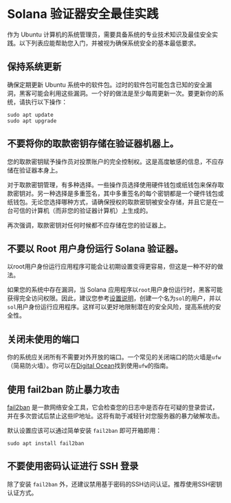 # Solana 验证器安全最佳实践

作为 Ubuntu 计算机的系统管理员，需要具备系统的专业技术知识及最佳安全实践。以下列表应能帮助您入门，并被视为确保系统安全的基本最低要求。

## 保持系统更新

确保定期更新 Ubuntu 系统中的软件包。过时的软件包可能包含已知的安全漏洞，黑客可能会利用这些漏洞。一个好的做法是至少每周更新一次。要更新你的系统，请执行以下操作：

```
sudo apt update
sudo apt upgrade
```

## 不要将你的取款密钥存储在验证器机器上。

您的取款密钥赋予操作员对投票账户的完全控制权。这是高度敏感的信息，不应存储在验证器本身上。

对于取款密钥管理，有多种选择。一些操作员选择使用硬件钱包或纸钱包来保存取款密钥对。另一种选择是多重签名，其中多重签名的每个密钥都是一个硬件钱包或纸钱包。无论您选择哪种方式，请确保授权的取款密钥被安全存储，并且它是在一台可信的计算机（而非您的验证器计算机）上生成的。

再次强调，取款密钥对任何时候都不应存储在您的验证器上。

## 不要以 Root 用户身份运行 Solana 验证器。

以root用户身份运行应用程序可能会让初期设置变得更容易，但这是一种不好的做法。

如果您的系统中存在漏洞，当 Solana 应用程序以`root`用户身份运行时，黑客可能获得完全访问权限。因此，建议您参考[设置说明]([../setup-a-validator.md#sol-user](https://docs.solanalabs.com/operations/setup-a-validator#sol-user))，创建一个名为`sol`的用户，并以`sol`用户身份运行应用程序。这样可以更好地限制潜在的安全风险，提高系统的安全性。

## 关闭未使用的端口

你的系统应关闭所有不需要对外开放的端口。一个常见的关闭端口的防火墙是`ufw`（简易防火墙）。你可以在[Digital Ocean](https://www.digitalocean.com/community/tutorials/ufw-essentials-common-firewall-rules-and-commands)找到使用`ufw`的指南。

## 使用 fail2ban 防止暴力攻击

[fail2ban](https://github.com/fail2ban/fail2ban) 是一款网络安全工具，它会检查您的日志中是否存在可疑的登录尝试，并在多次尝试后禁止这些IP地址。这将有助于减轻针对您服务器的暴力破解攻击。

默认设置应该可以通过简单安装 `fail2ban` 即可开箱即用：

```
sudo apt install fail2ban
```

## 不要使用密码认证进行 SSH 登录

除了安装 `fail2ban` 外，还建议禁用基于密码的SSH访问认证。推荐使用SSH密钥认证方式。